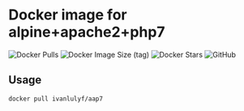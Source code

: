 # Docker image for alpine+apache2+php7

![Docker Pulls](https://img.shields.io/docker/pulls/ivanlulyf/aap7?style=flat-square)
![Docker Image Size (tag)](https://img.shields.io/docker/image-size/ivanlulyf/aap7/latest?style=flat-square)
![Docker Stars](https://img.shields.io/docker/stars/ivanlulyf/aap7?style=flat-square)
![GitHub](https://img.shields.io/github/license/twimicn/docker-alpine-apache2-php7?color=blue&style=flat-square)

## Usage

```shell
docker pull ivanlulyf/aap7
```

